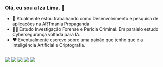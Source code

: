 ### Olá, eu sou a Iza Lima. 👋

- 💼 Atualmente estou trabalhando como Desenvolvimento e pesquisa de aplicações na ARTmania Propaganda
- 👩‍🎓 Estudo Investigação Forense e Pericia Criminal. Em paralelo estudo Cybersegurança voltada para IA.
- ❤️ Eventualmente escrevo sobre uma paixão que tenho que é a Inteligência Artificial e Criptografia. 


##

<div>
  <a href="https://instagram.com/mkt.artmaniacaldasnovas/" target="_blank"><img src="https://img.shields.io/badge/-Instagram-%23E4405F?style=for-the-badge&logo=instagram&logoColor=white" target="_blank"></a>
  <a href="https://discord.gg/izalimadev" target="_blank"><img src="https://img.shields.io/badge/Discord-7289DA?style=for-the-badge&logo=discord&logoColor=white" target="_blank"></a> 
  <a href = "mailto:mkt.artmaniacaldasnovas@gmail.com"><img src="https://img.shields.io/badge/-Gmail-%23333?style=for-the-badge&logo=gmail&logoColor=white" target="_blank"></a>
  <a href="https://www.linkedin.com/in/izalimasec/)" target="_blank"><img src="https://img.shields.io/badge/-LinkedIn-%230077B5?style=for-the-badge&logo=linkedin&logoColor=white" target="_blank"></a> 
  <a href="https://medium.com/@izalimasec target="_blank"><img src="https://img.shields.io/badge/Medium-12100E?style=for-the-badge&logo=medium&logoColor=white" target="_blank"></a>
  
</div>

